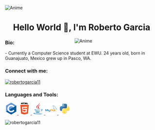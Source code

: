 <img align= "center" alt="Anime" height="200" width="800" src= "https://i.pinimg.com/originals/0e/b1/56/0eb15636563ecc2920056a5dd6e496c5.gif">
<p align="left">

<h1 align="center">Hello World 👋, I'm Roberto Garcia</h1>
<img align= "right" alt="Anime" width="275" src= "https://aniyuki.com/wp-content/uploads/2021/12/aniyuki-itachi-if-59.gif">

<h3 align="left">Bio:</h3>
- Currently a Computer Science student at EWU. 24 years old, born in Guanajuato, Mexico grew up in Pasco, WA.

<h3 align="left">Connect with me:</h3>
<p align="left">
<a href="https://codepen.io/robertogarcia11" target="blank"><img align="center" src="https://raw.githubusercontent.com/rahuldkjain/github-profile-readme-generator/master/src/images/icons/Social/codepen.svg" alt="robertogarcia11" height="30" width="40" /></a>
</p>

<h3 align="left">Languages and Tools:</h3>
<p align="left"> <a href="https://www.cprogramming.com/" target="_blank" rel="noreferrer"> <img src="https://raw.githubusercontent.com/devicons/devicon/master/icons/c/c-original.svg" alt="c" width="40" height="40"/> </a> <a href="https://www.w3.org/html/" target="_blank" rel="noreferrer"> <img src="https://raw.githubusercontent.com/devicons/devicon/master/icons/html5/html5-original-wordmark.svg" alt="html5" width="40" height="40"/> </a> <a href="https://www.java.com" target="_blank" rel="noreferrer"> <img src="https://raw.githubusercontent.com/devicons/devicon/master/icons/java/java-original.svg" alt="java" width="40" height="40"/> </a> <a href="https://www.mysql.com/" target="_blank" rel="noreferrer"> <img src="https://raw.githubusercontent.com/devicons/devicon/master/icons/mysql/mysql-original-wordmark.svg" alt="mysql" width="40" height="40"/> </a> <a href="https://www.python.org" target="_blank" rel="noreferrer"> <img src="https://raw.githubusercontent.com/devicons/devicon/master/icons/python/python-original.svg" alt="python" width="40" height="40"/> </a> </p>

<p align="left"> <img src="https://komarev.com/ghpvc/?username=robertogarcia11&label=Profile%20views&color=0e75b6&style=flat" alt="robertogarcia11" /> </p>

